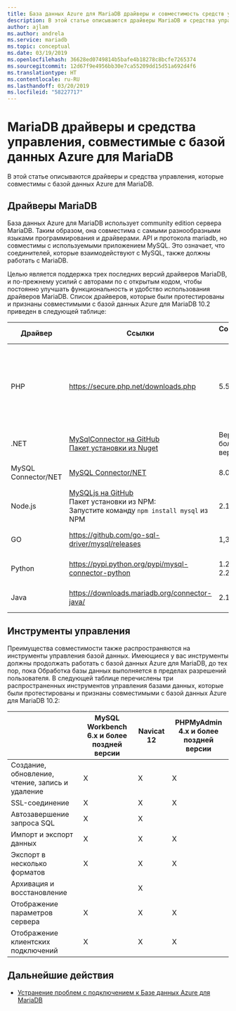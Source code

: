 ```yaml
---
title: База данных Azure для MariaDB драйверы и совместимость средств управления
description: В этой статье описываются драйверы MariaDB и средства управления, которые совместимы с базой данных Azure для MariaDB.
author: ajlam
ms.author: andrela
ms.service: mariadb
ms.topic: conceptual
ms.date: 03/19/2019
ms.openlocfilehash: 36628ed0749814b5bafe4b18278c8bcfe7265374
ms.sourcegitcommit: 12d67f9e4956bb30e7ca55209dd15d51a692d4f6
ms.translationtype: HT
ms.contentlocale: ru-RU
ms.lasthandoff: 03/20/2019
ms.locfileid: "58227717"
---
```

# <a name="mariadb-drivers-and-management-tools-compatible-with-azure-database-for-mariadb"></a>MariaDB драйверы и средства управления, совместимые с базой данных Azure для MariaDB

В этой статье описываются драйверы и средства управления, которые совместимы с базой данных Azure для MariaDB.

## <a name="mariadb-drivers"></a>Драйверы MariaDB

База данных Azure для MariaDB использует community edition сервера MariaDB. Таким образом, она совместима с самыми разнообразными языками программирования и драйверами. API и протокола mariadb, но совместимы с используемыми приложением MySQL. Это означает, что соединителей, которые взаимодействуют с MySQL, также должны работать с MariaDB.

Целью является поддержка трех последних версий драйверов MariaDB, и по-прежнему усилий с авторами по с открытым кодом, чтобы постоянно улучшать функциональность и удобство использования драйверов MariaDB. Список драйверов, которые были протестированы и признаны совместимыми с базой данных Azure для MariaDB 10.2 приведен в следующей таблице:

**Драйвер** | **Ссылки** | **Совместимые версии** | **Несовместимые версии** | **Примечания**
---|---|---|---|---
PHP | https://secure.php.net/downloads.php | 5.5, 5.6, 7.x | 5,3 | Для подключения PHP 7.0 с SSL MySQLi добавьте MYSQLI_CLIENT_SSL_DONT_VERIFY_SERVER_CERT в строке подключения. <br> ```mysqli_real_connect($conn, $host, $username, $password, $db_name, 3306, NULL, MYSQLI_CLIENT_SSL_DONT_VERIFY_SERVER_CERT);```<br> Набор PDO: параметр ```PDO::MYSQL_ATTR_SSL_VERIFY_SERVER_CERT``` имеет значение False.
.NET | [MySqlConnector на GitHub](https://github.com/mysql-net/MySqlConnector) <br> [Пакет установки из Nuget](https://www.nuget.org/packages/MySqlConnector/) | Версия 0.27 и более поздние версии | Версия 0.26.5 и предыдущие версии |
MySQL Connector/NET | [MySQL Connector/NET](https://github.com/mysql/mysql-connector-net) | 8.0, 7.0, 6.10 |  | Ошибка кодирования может привести к сбою подключения в некоторых системах Windows, не поддерживающих UTF-8.
Node.js |  [MySQLjs на GitHub](https://github.com/mysqljs/mysql/) <br> Пакет установки из NPM:<br> Запустите команду `npm install mysql` из NPM | 2.15 | Версия 2.14.1 и предыдущие версии
GO | https://github.com/go-sql-driver/mysql/releases | 1,3 | Версия 1.2 и предыдущие версии | Введите allowNativePasswords=true в строке подключения
Python | https://pypi.python.org/pypi/mysql-connector-python | 1.2.3, 2.0, 2.1, 2.2 | Версия 1.2.2 и предыдущие версии |
Java | https://downloads.mariadb.org/connector-java/ | 2.1, 2.0, 1.6 | Версия 1.5.5 и предыдущие версии |

## <a name="management-tools"></a>Инструменты управления

Преимущества совместимости также распространяются на инструменты управления базой данных. Имеющиеся у вас инструменты должны продолжать работать с базой данных Azure для MariaDB, до тех пор, пока Обработка базы данных выполняется в пределах разрешений пользователя. В следующей таблице перечислены три распространенных инструментов управления базами данных, которые были протестированы и признаны совместимыми с базой данных Azure для MariaDB 10.2:

| | **MySQL Workbench 6.x и более поздней версии** | **Navicat 12** | **PHPMyAdmin 4.x и более поздней версии**
---|---|---|---
Создание, обновление, чтение, запись и удаление | X | X | X
SSL-соединение | X | X | X
Автозавершение запроса SQL | X | X |
Импорт и экспорт данных | X | X | X
Экспорт в несколько форматов | X | X | X
Архивация и восстановление |  | X |
Отображение параметров сервера | X | X | X
Отображение клиентских подключений | X | X | X

## <a name="next-steps"></a>Дальнейшие действия

- [Устранение проблем с подключением к Базе данных Azure для MariaDB](howto-troubleshoot-common-connection-issues.md)